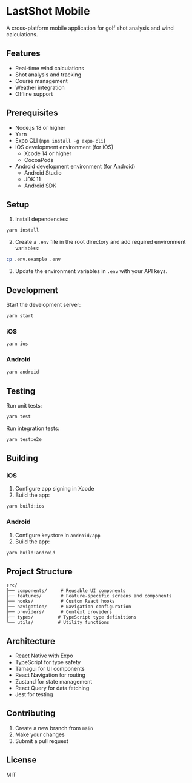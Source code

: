 # LastShot Mobile

A cross-platform mobile application for golf shot analysis and wind calculations.

## Features

- Real-time wind calculations
- Shot analysis and tracking
- Course management
- Weather integration
- Offline support

## Prerequisites

- Node.js 18 or higher
- Yarn
- Expo CLI (`npm install -g expo-cli`)
- iOS development environment (for iOS)
  - Xcode 14 or higher
  - CocoaPods
- Android development environment (for Android)
  - Android Studio
  - JDK 11
  - Android SDK

## Setup

1. Install dependencies:
```bash
yarn install
```

2. Create a `.env` file in the root directory and add required environment variables:
```bash
cp .env.example .env
```

3. Update the environment variables in `.env` with your API keys.

## Development

Start the development server:
```bash
yarn start
```

### iOS
```bash
yarn ios
```

### Android
```bash
yarn android
```

## Testing

Run unit tests:
```bash
yarn test
```

Run integration tests:
```bash
yarn test:e2e
```

## Building

### iOS
1. Configure app signing in Xcode
2. Build the app:
```bash
yarn build:ios
```

### Android
1. Configure keystore in `android/app`
2. Build the app:
```bash
yarn build:android
```

## Project Structure

```
src/
├── components/     # Reusable UI components
├── features/       # Feature-specific screens and components
├── hooks/          # Custom React hooks
├── navigation/     # Navigation configuration
├── providers/      # Context providers
├── types/         # TypeScript type definitions
└── utils/         # Utility functions
```

## Architecture

- React Native with Expo
- TypeScript for type safety
- Tamagui for UI components
- React Navigation for routing
- Zustand for state management
- React Query for data fetching
- Jest for testing

## Contributing

1. Create a new branch from `main`
2. Make your changes
3. Submit a pull request

## License

MIT

